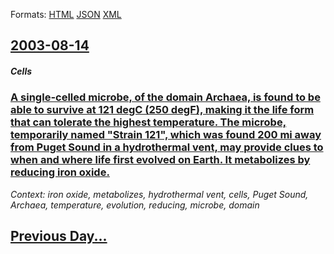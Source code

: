 
Formats: [HTML](2003/08/14/index.html)  [JSON](2003/08/14/index.json)  [XML](2003/08/14/index.xml)  

## [2003-08-14](/news/2003/08/14/index.md)

##### Cells
### [ A single-celled microbe, of the domain Archaea, is found to be able to survive at 121&nbsp;degC (250&nbsp;degF), making it the life form that can tolerate the highest temperature. The microbe, temporarily named "Strain 121", which was found 200 mi away from Puget Sound in a hydrothermal vent, may provide clues to when and where life first evolved on Earth. It metabolizes by reducing iron oxide. ](/news/2003/08/14/a-single-celled-microbe-of-the-domain-archaea-is-found-to-be-able-to-survive-at-121-nbsp-adegc-250-nbsp-adegf-making-it-the-life-form-that.md)
_Context: iron oxide, metabolizes, hydrothermal vent, cells, Puget Sound, Archaea, temperature, evolution, reducing, microbe, domain_

## [Previous Day...](/news/2003/08/13/index.md)

